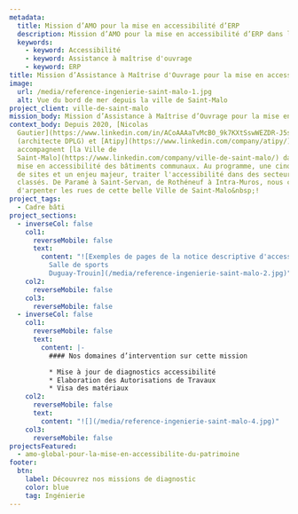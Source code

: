 ```yaml
---
metadata:
  title: Mission d’AMO pour la mise en accessibilité d’ERP
  description: Mission d’AMO pour la mise en accessibilité d’ERP dans la ville de Saint-Malo
  keywords:
    - keyword: Accessibilité
    - keyword: Assistance à maîtrise d'ouvrage
    - keyword: ERP
title: Mission d’Assistance à Maîtrise d'Ouvrage pour la mise en accessibilité d’ERP
image:
  url: /media/reference-ingenierie-saint-malo-1.jpg
  alt: Vue du bord de mer depuis la ville de Saint-Malo
project_client: ville-de-saint-malo
mission_body: Mission d’Assistance à Maîtrise d’Ouvrage pour la mise en accessibilité d’ERP
context_body: Depuis 2020, [Nicolas
  Gautier](https://www.linkedin.com/in/ACoAAAaTvMcB0_9k7KXtSswWEZDR-J5sAb-OpBs/)
  (architecte DPLG) et [Atipy](https://www.linkedin.com/company/atipy/)
  accompagnent [la Ville de
  Saint-Malo](https://www.linkedin.com/company/ville-de-saint-malo/) dans la
  mise en accessibilité des bâtiments communaux. Au programme, une cinquantaine
  de sites et un enjeu majeur, traiter l'accessibilité dans des secteurs
  classés. De Paramé à Saint-Servan, de Rothéneuf à Intra-Muros, nous continuons
  d'arpenter les rues de cette belle Ville de Saint-Malo&nbsp;!
project_tags:
  - Cadre bâti
project_sections:
  - inverseCol: false
    col1:
      reverseMobile: false
      text:
        content: "![Exemples de pages de la notice descriptive d'accessibilité de la
          Salle de sports
          Duguay-Trouin](/media/reference-ingenierie-saint-malo-2.jpg)"
    col2:
      reverseMobile: false
    col3:
      reverseMobile: false
  - inverseCol: false
    col1:
      reverseMobile: false
      text:
        content: |-
          #### Nos domaines d’intervention sur cette mission

          * Mise à jour de diagnostics accessibilité
          * Elaboration des Autorisations de Travaux
          * Visa des matériaux
    col2:
      reverseMobile: false
      text:
        content: "![](/media/reference-ingenierie-saint-malo-4.jpg)"
    col3:
      reverseMobile: false
projectsFeatured:
  - amo-global-pour-la-mise-en-accessibilite-du-patrimoine
footer:
  btn:
    label: Découvrez nos missions de diagnostic
    color: blue
    tag: Ingénierie
---
```

